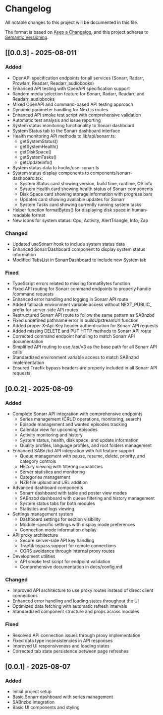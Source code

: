 # Changelog

All notable changes to this project will be documented in this file.

The format is based on [Keep a Changelog](https://keepachangelog.com/en/1.0.0/),
and this project adheres to [Semantic Versioning](https://semver.org/spec/v2.0.0.html).

## [[0.0.3] - 2025-08-011

### Added
- OpenAPI specification endpoints for all services (Sonarr, Radarr, Prowlarr, Readarr, Readarr_audiobooks)
- Enhanced API testing with OpenAPI specification support
- Random media selection feature for Sonarr, Radarr, Readarr, and Readarr_audiobooks
- Mixed OpenAPI and command-based API testing approach
- Dynamic parameter handling for Next.js routes
- Enhanced API smoke test script with comprehensive validation
- Automatic test analysis and issue reporting
- System status monitoring functionality to Sonarr dashboard
- System Status tab to the Sonarr dashboard interface
- Health monitoring API methods to lib/api/sonarr.ts:
  - getSystemStatus()
  - getSystemHealth()
  - getDiskSpace()
  - getSystemTasks()
  - getUpdateInfo()
- System status data to hooks/use-sonarr.ts
- System status display components to components/sonarr-dashboard.tsx:
  - System Status card showing version, build time, runtime, OS info
  - System Health card showing health status of Sonarr components
  - Disk Space card showing storage information with progress bars
  - Updates card showing available updates for Sonarr
  - System Tasks card showing currently running system tasks
- Helper function formatBytes() for displaying disk space in human-readable format
- New icons for system status: Cpu, Activity, AlertTriangle, Info, Zap

### Changed
- Updated useSonarr hook to include system status data
- Enhanced SonarrDashboard component to display system status information
- Modified TabsList in SonarrDashboard to include new System tab

### Fixed
- TypeScript errors related to missing formatBytes function
- Fixed API routing for Sonarr command endpoints to properly handle /command requests
- Enhanced error handling and logging in Sonarr API route
- Added fallback environment variable access without NEXT_PUBLIC_ prefix for server-side API routes
- Restructured Sonarr API route to follow the same pattern as SABnzbd
- Fixed undefined pathname error in buildUpstreamUrl function
- Added proper X-Api-Key header authentication for Sonarr API requests
- Added missing DELETE and PUT HTTP methods to Sonarr API route
- Corrected command endpoint handling to match Sonarr API documentation
- Simplified API routing to use /api/v3 as the base path for all Sonarr API calls
- Standardized environment variable access to match SABnzbd implementation
- Ensured Traefik bypass headers are properly included in all Sonarr API requests

## [0.0.2] - 2025-08-09

### Added
- Complete Sonarr API integration with comprehensive endpoints
  - Series management (CRUD operations, monitoring, search)
  - Episode management and wanted episodes tracking
  - Calendar view for upcoming episodes
  - Activity monitoring and history
  - System status, health, disk space, and update information
  - Quality profiles, language profiles, and root folders management
- Enhanced SABnzbd API integration with full feature support
  - Queue management with pause, resume, delete, priority, and category controls
  - History viewing with filtering capabilities
  - Server statistics and monitoring
  - Categories management
  - NZB file upload and URL addition
- Advanced dashboard components
  - Sonarr dashboard with table and poster view modes
  - SABnzbd dashboard with queue filtering and history management
  - System status tabs for both modules
  - Statistics and logs viewing
- Settings management system
  - Dashboard settings for section visibility
  - Module-specific settings with display mode preferences
  - Connection mode information display
- API proxy architecture
  - Secure server-side API key handling
  - Traefik bypass support for remote connections
  - CORS avoidance through internal proxy routes
- Development utilities
  - API smoke test script for endpoint validation
  - Comprehensive documentation in docs/config.md

### Changed
- Improved API architecture to use proxy routes instead of direct client connections
- Enhanced error handling and loading states throughout the UI
- Optimized data fetching with automatic refresh intervals
- Standardized component structure and props across modules

### Fixed
- Resolved API connection issues through proxy implementation
- Fixed data type inconsistencies in API responses
- Improved UI responsiveness and loading states
- Corrected tab state persistence between page refreshes

## [0.0.1] - 2025-08-07

### Added
- Initial project setup
- Basic Sonarr dashboard with series management
- SABnzbd integration
- Basic UI components and styling